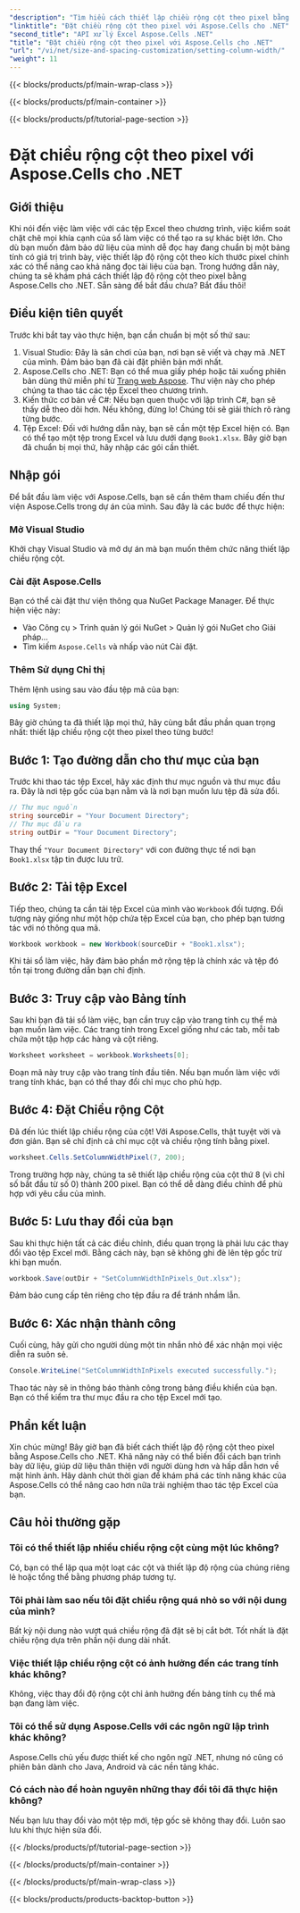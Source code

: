 ```yaml
---
"description": "Tìm hiểu cách thiết lập chiều rộng cột theo pixel bằng Aspose.Cells cho .NET. Cải thiện tệp Excel của bạn bằng hướng dẫn từng bước dễ dàng này."
"linktitle": "Đặt chiều rộng cột theo pixel với Aspose.Cells cho .NET"
"second_title": "API xử lý Excel Aspose.Cells .NET"
"title": "Đặt chiều rộng cột theo pixel với Aspose.Cells cho .NET"
"url": "/vi/net/size-and-spacing-customization/setting-column-width/"
"weight": 11
---
```


{{< blocks/products/pf/main-wrap-class >}}

{{< blocks/products/pf/main-container >}}

{{< blocks/products/pf/tutorial-page-section >}}

# Đặt chiều rộng cột theo pixel với Aspose.Cells cho .NET

## Giới thiệu
Khi nói đến việc làm việc với các tệp Excel theo chương trình, việc kiểm soát chặt chẽ mọi khía cạnh của sổ làm việc có thể tạo ra sự khác biệt lớn. Cho dù bạn muốn đảm bảo dữ liệu của mình dễ đọc hay đang chuẩn bị một bảng tính có giá trị trình bày, việc thiết lập độ rộng cột theo kích thước pixel chính xác có thể nâng cao khả năng đọc tài liệu của bạn. Trong hướng dẫn này, chúng ta sẽ khám phá cách thiết lập độ rộng cột theo pixel bằng Aspose.Cells cho .NET. Sẵn sàng để bắt đầu chưa? Bắt đầu thôi!
## Điều kiện tiên quyết
Trước khi bắt tay vào thực hiện, bạn cần chuẩn bị một số thứ sau:
1. Visual Studio: Đây là sân chơi của bạn, nơi bạn sẽ viết và chạy mã .NET của mình. Đảm bảo bạn đã cài đặt phiên bản mới nhất.
2. Aspose.Cells cho .NET: Bạn có thể mua giấy phép hoặc tải xuống phiên bản dùng thử miễn phí từ [Trang web Aspose](https://releases.aspose.com/cells/net/). Thư viện này cho phép chúng ta thao tác các tệp Excel theo chương trình.
3. Kiến thức cơ bản về C#: Nếu bạn quen thuộc với lập trình C#, bạn sẽ thấy dễ theo dõi hơn. Nếu không, đừng lo! Chúng tôi sẽ giải thích rõ ràng từng bước.
4. Tệp Excel: Đối với hướng dẫn này, bạn sẽ cần một tệp Excel hiện có. Bạn có thể tạo một tệp trong Excel và lưu dưới dạng `Book1.xlsx`.
Bây giờ bạn đã chuẩn bị mọi thứ, hãy nhập các gói cần thiết.
## Nhập gói
Để bắt đầu làm việc với Aspose.Cells, bạn sẽ cần thêm tham chiếu đến thư viện Aspose.Cells trong dự án của mình. Sau đây là các bước để thực hiện:
### Mở Visual Studio
Khởi chạy Visual Studio và mở dự án mà bạn muốn thêm chức năng thiết lập chiều rộng cột.
### Cài đặt Aspose.Cells
Bạn có thể cài đặt thư viện thông qua NuGet Package Manager. Để thực hiện việc này:
- Vào Công cụ > Trình quản lý gói NuGet > Quản lý gói NuGet cho Giải pháp…
- Tìm kiếm `Aspose.Cells` và nhấp vào nút Cài đặt.
### Thêm Sử dụng Chỉ thị
Thêm lệnh using sau vào đầu tệp mã của bạn:
```csharp
using System;
```
Bây giờ chúng ta đã thiết lập mọi thứ, hãy cùng bắt đầu phần quan trọng nhất: thiết lập chiều rộng cột theo pixel theo từng bước!
## Bước 1: Tạo đường dẫn cho thư mục của bạn
Trước khi thao tác tệp Excel, hãy xác định thư mục nguồn và thư mục đầu ra. Đây là nơi tệp gốc của bạn nằm và là nơi bạn muốn lưu tệp đã sửa đổi.
```csharp
// Thư mục nguồn
string sourceDir = "Your Document Directory";
// Thư mục đầu ra
string outDir = "Your Document Directory";
```
Thay thế `"Your Document Directory"` với con đường thực tế nơi bạn `Book1.xlsx` tập tin được lưu trữ.
## Bước 2: Tải tệp Excel
Tiếp theo, chúng ta cần tải tệp Excel của mình vào `Workbook` đối tượng. Đối tượng này giống như một hộp chứa tệp Excel của bạn, cho phép bạn tương tác với nó thông qua mã.
```csharp
Workbook workbook = new Workbook(sourceDir + "Book1.xlsx");
```
Khi tải sổ làm việc, hãy đảm bảo phần mở rộng tệp là chính xác và tệp đó tồn tại trong đường dẫn bạn chỉ định.
## Bước 3: Truy cập vào Bảng tính
Sau khi bạn đã tải sổ làm việc, bạn cần truy cập vào trang tính cụ thể mà bạn muốn làm việc. Các trang tính trong Excel giống như các tab, mỗi tab chứa một tập hợp các hàng và cột riêng.
```csharp
Worksheet worksheet = workbook.Worksheets[0];
```
Đoạn mã này truy cập vào trang tính đầu tiên. Nếu bạn muốn làm việc với trang tính khác, bạn có thể thay đổi chỉ mục cho phù hợp.
## Bước 4: Đặt Chiều rộng Cột
Đã đến lúc thiết lập chiều rộng của cột! Với Aspose.Cells, thật tuyệt vời và đơn giản. Bạn sẽ chỉ định cả chỉ mục cột và chiều rộng tính bằng pixel.
```csharp
worksheet.Cells.SetColumnWidthPixel(7, 200);
```
Trong trường hợp này, chúng ta sẽ thiết lập chiều rộng của cột thứ 8 (vì chỉ số bắt đầu từ số 0) thành 200 pixel. Bạn có thể dễ dàng điều chỉnh để phù hợp với yêu cầu của mình.
## Bước 5: Lưu thay đổi của bạn
Sau khi thực hiện tất cả các điều chỉnh, điều quan trọng là phải lưu các thay đổi vào tệp Excel mới. Bằng cách này, bạn sẽ không ghi đè lên tệp gốc trừ khi bạn muốn.
```csharp
workbook.Save(outDir + "SetColumnWidthInPixels_Out.xlsx");
```
Đảm bảo cung cấp tên riêng cho tệp đầu ra để tránh nhầm lẫn.
## Bước 6: Xác nhận thành công
Cuối cùng, hãy gửi cho người dùng một tin nhắn nhỏ để xác nhận mọi việc diễn ra suôn sẻ.
```csharp
Console.WriteLine("SetColumnWidthInPixels executed successfully.");
```
Thao tác này sẽ in thông báo thành công trong bảng điều khiển của bạn. Bạn có thể kiểm tra thư mục đầu ra cho tệp Excel mới tạo.
## Phần kết luận
Xin chúc mừng! Bây giờ bạn đã biết cách thiết lập độ rộng cột theo pixel bằng Aspose.Cells cho .NET. Khả năng này có thể biến đổi cách bạn trình bày dữ liệu, giúp dữ liệu thân thiện với người dùng hơn và hấp dẫn hơn về mặt hình ảnh. Hãy dành chút thời gian để khám phá các tính năng khác của Aspose.Cells có thể nâng cao hơn nữa trải nghiệm thao tác tệp Excel của bạn.
## Câu hỏi thường gặp
### Tôi có thể thiết lập nhiều chiều rộng cột cùng một lúc không?
Có, bạn có thể lặp qua một loạt các cột và thiết lập độ rộng của chúng riêng lẻ hoặc tổng thể bằng phương pháp tương tự.
### Tôi phải làm sao nếu tôi đặt chiều rộng quá nhỏ so với nội dung của mình?
Bất kỳ nội dung nào vượt quá chiều rộng đã đặt sẽ bị cắt bớt. Tốt nhất là đặt chiều rộng dựa trên phần nội dung dài nhất.
### Việc thiết lập chiều rộng cột có ảnh hưởng đến các trang tính khác không?
Không, việc thay đổi độ rộng cột chỉ ảnh hưởng đến bảng tính cụ thể mà bạn đang làm việc.
### Tôi có thể sử dụng Aspose.Cells với các ngôn ngữ lập trình khác không?
Aspose.Cells chủ yếu được thiết kế cho ngôn ngữ .NET, nhưng nó cũng có phiên bản dành cho Java, Android và các nền tảng khác.
### Có cách nào để hoàn nguyên những thay đổi tôi đã thực hiện không?
Nếu bạn lưu thay đổi vào một tệp mới, tệp gốc sẽ không thay đổi. Luôn sao lưu khi thực hiện sửa đổi.


{{< /blocks/products/pf/tutorial-page-section >}}

{{< /blocks/products/pf/main-container >}}

{{< /blocks/products/pf/main-wrap-class >}}

{{< blocks/products/products-backtop-button >}}